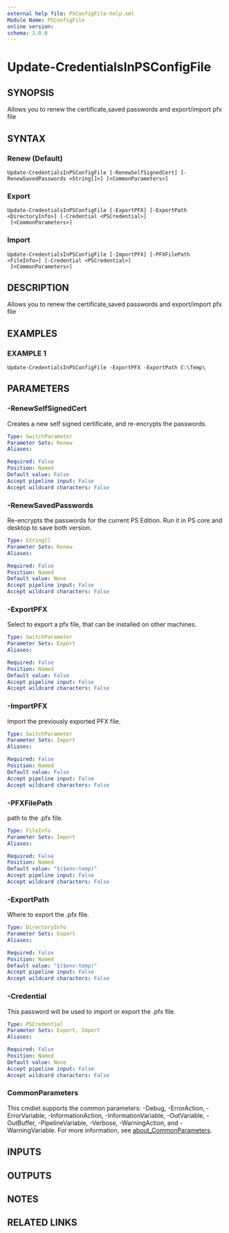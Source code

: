 ```yaml
---
external help file: PSConfigFile-help.xml
Module Name: PSConfigFile
online version:
schema: 2.0.0
---
```


# Update-CredentialsInPSConfigFile

## SYNOPSIS
Allows you to renew the certificate,saved passwords and export/import pfx file

## SYNTAX

### Renew (Default)
```
Update-CredentialsInPSConfigFile [-RenewSelfSignedCert] [-RenewSavedPasswords <String[]>] [<CommonParameters>]
```

### Export
```
Update-CredentialsInPSConfigFile [-ExportPFX] [-ExportPath <DirectoryInfo>] [-Credential <PSCredential>]
 [<CommonParameters>]
```

### Import
```
Update-CredentialsInPSConfigFile [-ImportPFX] [-PFXFilePath <FileInfo>] [-Credential <PSCredential>]
 [<CommonParameters>]
```

## DESCRIPTION
Allows you to renew the certificate,saved passwords and export/import pfx file

## EXAMPLES

### EXAMPLE 1
```
Update-CredentialsInPSConfigFile -ExportPFX -ExportPath C:\Temp\
```

## PARAMETERS

### -RenewSelfSignedCert
Creates a new self signed certificate, and re-encrypts the passwords.

```yaml
Type: SwitchParameter
Parameter Sets: Renew
Aliases:

Required: False
Position: Named
Default value: False
Accept pipeline input: False
Accept wildcard characters: False
```

### -RenewSavedPasswords
Re-encrypts the passwords for the current PS Edition.
Run it in PS core and desktop to save both version.

```yaml
Type: String[]
Parameter Sets: Renew
Aliases:

Required: False
Position: Named
Default value: None
Accept pipeline input: False
Accept wildcard characters: False
```

### -ExportPFX
Select to export a pfx file, that can be installed on other machines.

```yaml
Type: SwitchParameter
Parameter Sets: Export
Aliases:

Required: False
Position: Named
Default value: False
Accept pipeline input: False
Accept wildcard characters: False
```

### -ImportPFX
Import the previously exported PFX file.

```yaml
Type: SwitchParameter
Parameter Sets: Import
Aliases:

Required: False
Position: Named
Default value: False
Accept pipeline input: False
Accept wildcard characters: False
```

### -PFXFilePath
path to the .pfx file.

```yaml
Type: FileInfo
Parameter Sets: Import
Aliases:

Required: False
Position: Named
Default value: "$($env:temp)"
Accept pipeline input: False
Accept wildcard characters: False
```

### -ExportPath
Where to export the .pfx file.

```yaml
Type: DirectoryInfo
Parameter Sets: Export
Aliases:

Required: False
Position: Named
Default value: "$($env:temp)"
Accept pipeline input: False
Accept wildcard characters: False
```

### -Credential
This password will be used to import or export the .pfx file.

```yaml
Type: PSCredential
Parameter Sets: Export, Import
Aliases:

Required: False
Position: Named
Default value: None
Accept pipeline input: False
Accept wildcard characters: False
```

### CommonParameters
This cmdlet supports the common parameters: -Debug, -ErrorAction, -ErrorVariable, -InformationAction, -InformationVariable, -OutVariable, -OutBuffer, -PipelineVariable, -Verbose, -WarningAction, and -WarningVariable. For more information, see [about_CommonParameters](http://go.microsoft.com/fwlink/?LinkID=113216).

## INPUTS

## OUTPUTS

## NOTES

## RELATED LINKS
